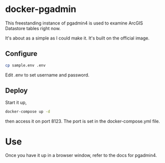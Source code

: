 # docker-pgadmin

This freestanding instance of pgadmin4 is used
to examine ArcGIS Datastore tables right now.

It's about as a simple as I could make it. It's built on the official image.

## Configure

```bash
cp sample.env .env
```

Edit .env to set username and password.

## Deploy

Start it up,

```bash
docker-compose up -d
```

then access it on port 8123. The port is set in the docker-compose.yml file.

# Use

Once you have it up in a browser window, refer to the docs for pgadmin4.



